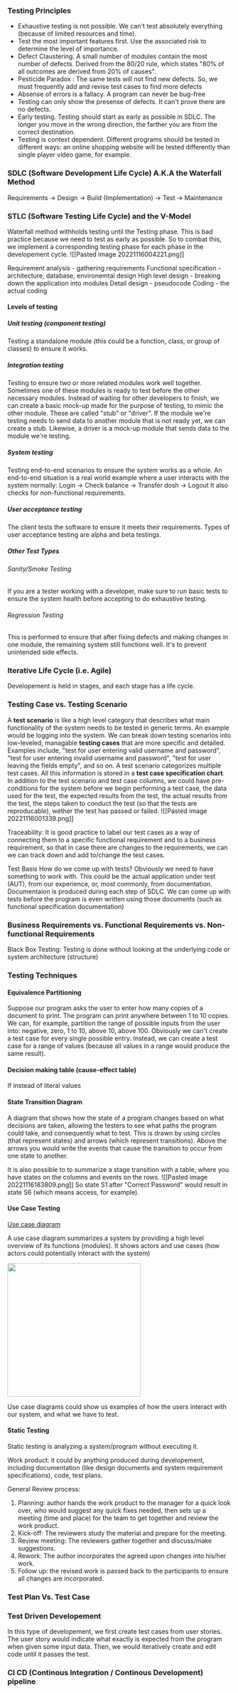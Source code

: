 ### Testing Principles
<ul>
<li>Exhaustive testing is not possible. We can't test absolutely everything (because of limited resources and time).</li>
<li>Test the most important features first. Use the associated risk to determine the level of importance.</li>
<li>Defect Claustering. A small number of modules contain the most number of defects. Derived from the 80/20 rule, which states "80% of all outcomes are derived from 20% of causes". </li>
<li>Pesticide Paradox : The same tests will not find new defects. So, we must frequently add and revise test cases to find more defects</li>
<li> Absense of errors is a fallacy. A program can never be bug-free </li>
<li> Testing can only show the presense of defects. It can't prove there are no defects. </li>
<li> Early testing. Testing should start as early as possible in SDLC. The longer you move in the wrong direction, the farther you are from the correct destination. </li>
<li> Testing is context dependent. Different programs should be tested in different ways: an online shopping website will be tested differently than single player video game, for example.</li>
</ul>

### SDLC (Software Development Life Cycle) A.K.A the Waterfall Method
Requirements -> Design -> Build (Implementation) -> Test -> Maintenance

### STLC (Software Testing Life Cycle) and the V-Model
Waterfall method withholds testing until the Testing phase. This is bad practice because we need to test as early as possible. So to combat this, we implement a corresponding testing phase for each phase in the developement cycle.
![[Pasted image 20221116004221.png]]

Requirement analysis - gathering requirements
Functional specification - architecture, database, environemtal design
High level design - breaking down the application into modules
Detail design - pseudocode
Coding - the actual coding

#### Levels of testing
##### Unit testing (component testing)
Testing a standalone module (this could be a function, class, or group of classes) to ensure it works.

##### Integration testing
Testing to ensure two or more related modules work well together. Sometimes one of these modules is ready to test before the other necessary modules. Instead of waiting for other developers to finish, we can create a basic mock-up made for the purpose of testing, to mimic the other module. These are called "stub" or "driver". If the module we're testing needs to send data to another module that is not ready yet, we can create a stub. Likewise, a driver is a mock-up module that sends data to the module we're testing.

##### System testing
Testing end-to-end scenarios to ensure the system works as a whole. An end-to-end situation is a real world example where a user interacts with the system normally: Login -> Check balance -> Transfer dosh -> Logout
It also checks for non-functional requirements. 

##### User acceptance testing
The client tests the software to ensure it meets their requirements. Types of user acceptance testing are alpha and beta testings.

##### Other Test Types
###### Sanity/Smoke Testing
If you are a tester working with a developer, make sure to run basic tests to ensure the system health before accepting to do exhaustive testing.

###### Regression Testing
This is performed to ensure that after fixing defects and making changes in one module, the remaining system still functions well. It's to prevent unintended side effects.


### Iterative Life Cycle (i.e. Agile)
Developement is held in stages, and each stage has a life cycle.




### Testing Case vs. Testing Scenario
A **test scenario** is like a high level category that describes what main functionality of the system needs to be tested in generic terms. An example would be logging into the system.
We can break down testing scenarios into low-leveled, managable **testing cases** that are more specific and detailed. Examples include, "test for user entering valid username and password", "test for user entering invalid username and password", "test for user leaving the fields empty", and so on. 
A test scenario categorizes multiple test cases.
All this information is stored in a **test case specification chart**. In addition to the test scenario and test case columns, we could have pre-conditions for the system before we begin performing a test case, the data used for the test, the expected results from the test, the actual results from the test, the steps taken to conduct the test (so that the tests are reproducable), wether the test has passed or failed.
![[Pasted image 20221116001339.png]]

Traceability: It is good practice to label our test cases as a way of connecting them to a specific functional requirement and to a business requirement, so that in case there are changes to the requirements, we can we can track down and add to/change the test cases. 

Test Basis
How do we come up with tests? Obviously we need to have something to work with. This could be the actual application under test (AUT), from our experience, or, most commonly, from documentation. Documentaion is produced during each step of SDLC. We can come up with tests before the program is even written using those documents (such as functional specification documentation)

### Business Requirements vs. Functional Requirements vs. Non-functional Requirements


Black Box Testing: Testing is done without looking at the underlying code or system architecture (structure)

### Testing Techniques
#### Equivalence Partitioning
Suppose our program asks the user to enter how many copies of a document to print. The program can print anywhere between 1 to 10 copies. We can, for example, partition the range of possible inputs from the user into: negative, zero, 1 to 10, above 10, above 100. Obviously we can't create a test case for every single possible entry. Instead, we can create a test case for a range of values (because all values in a range would produce the same result).
#### Decision making table (cause-effect table)
If instead of literal values 
#### State Transition Diagram
A diagram that shows how the state of a program changes based on what decisions are taken, allowing the  testers to see what paths the program could take, and consequently what to test. This is drawn by using circles (that represent states) and arrows (which represent transitions). Above the arrows you would write the events that cause the transition to occur from one state to another.

It is also possible to to summarize a stage transition with a table, where you have states on the columns and events on the rows.
![[Pasted image 20221116183809.png]]
So state S1 after "Correct Password" would result in state S6 (which means access, for example).
#### Use Case Testing
<a href="https://youtu.be/zid-MVo7M-E">Use case diagram</a>

A use case diagram summarizes a system by providing a high level overview of its functions (modules). It shows actors and use cases (how actors could potentially interact with the system)

<a href="https://upload.wikimedia.org/wikipedia/commons/thumb/1/1d/Use_case_restaurant_model.svg/800px-Use_case_restaurant_model.svg.png"><img src="https://upload.wikimedia.org/wikipedia/commons/thumb/1/1d/Use_case_restaurant_model.svg/800px-Use_case_restaurant_model.svg.png" width="300" height="300" /></a>

Use case diagrams could show us examples of how the users interact with our system, and what we have to test.

#### Static Testing
Static testing is analyzing a system/program without executing it.

Work product:  it could by anything produced during developement, including documentation (like design documents and system requirement specifications), code, test plans.

General Review process: 
1. Planning: author hands the work product to the manager for a quick look over, who would suggest any quick fixes needed, then sets up a meeting (time and place) for the  team to get together and review the work product.
1. Kick-off: The reviewers study the material and prepare for the meeting.
1. Review meeting: The reviewers gather together and discuss/make suggestions.
1. Rework: The author incorporates the agreed upon changes into his/her work.
1. Follow up: the revised work is passed back to the participants to ensure all changes are incorporated.

### Test Plan Vs. Test Case



### Test Driven Developement
In this type of developement, we first create test cases from user stories. The user story would indicate what exactly is expected from the program when given some input data.
Then, we would iteratively create and edit code until it passes the test.


### CI CD (Continous Integration / Continous Development) pipeline